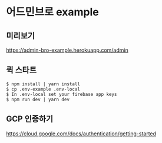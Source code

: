 # 어드민브로 example

## 미리보기
https://admin-bro-example.herokuapp.com/admin

## 퀵 스타트
```shell script
$ npm install | yarn install
$ cp .env-example .env-local
$ In .env-local set your firebase app keys
$ npm run dev | yarn dev
```

## GCP 인증하기
https://cloud.google.com/docs/authentication/getting-started
